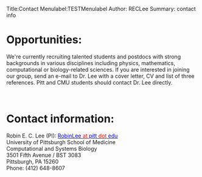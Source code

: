 Title:Contact
Menulabel:TESTMenulabel
Author: RECLee
Summary: contact info
<!--Template: NOHeader-->

<div class="container">


<h1 class="section-heading">Opportunities:</h1>

<p class="lead">We're currently recruiting talented students and postdocs with strong backgrounds in various disciplines including physics, mathematics, computational or biology-related sciences. If you are interested in joining our group, send an e-mail to Dr. Lee with a cover letter, CV and list of three references. Pitt and CMU students should contact Dr. Lee directly.</p>
<br>
<h1 class="section-heading">Contact information:</h1>
<p class="lead">Robin E. C. Lee (PI): <a href="mailto:robinlee@pitt.edu"><font color="blue">RobinLee <font color="red">at</font> pitt <font color="red">dot</font> edu</font></a><br>
University of Pittsburgh School of Medicine<br>
Computational and Systems Biology<br>
3501 Fifth Avenue / BST 3083<br>
Pittsburgh, PA 15260<br>
Phone: (412) 648-8607<br>

</p>

</div>
